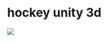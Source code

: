 # hockey unity 3d
[![](http://img.youtube.com/vi/kV2LOvPD2oQ/0.jpg)](http://www.youtube.com/watch?v=kV2LOvPD2oQ "video preview")
